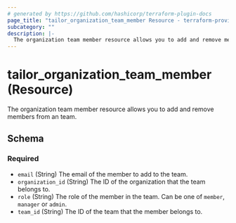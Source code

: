 ```yaml
---
# generated by https://github.com/hashicorp/terraform-plugin-docs
page_title: "tailor_organization_team_member Resource - terraform-provider-tailor"
subcategory: ""
description: |-
  The organization team member resource allows you to add and remove members from an team.
---
```


# tailor_organization_team_member (Resource)

The organization team member resource allows you to add and remove members from an team.



<!-- schema generated by tfplugindocs -->
## Schema

### Required

- `email` (String) The email of the member to add to the team.
- `organization_id` (String) The ID of the organization that the team belongs to.
- `role` (String) The role of the member in the team. Can be one of `member`, `manager` or `admin`.
- `team_id` (String) The ID of the team that the member belongs to.
